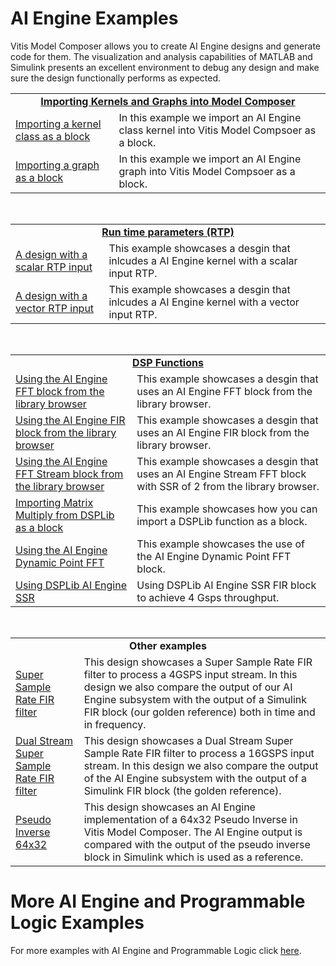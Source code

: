 # AI Engine Examples

Vitis Model Composer allows you to create AI Engine designs and generate code for them. The visualization and analysis capabilities of MATLAB and Simulink presents an excellent environment to debug any design and make sure the design functionally performs as expected.

<table style="width:100%">
<tr>
  <td align="center" colspan="2" style="bold" ><b><a href="./Importing_AIE_blocks/README.md">Importing Kernels and Graphs into Model Composer</a></b>
</tr>

<tr>
<td>
<a href="./Importing_AIE_blocks/AIE_Class_Kernel_FIR/README.md">Importing a kernel class as a block                      </a>
</td>
<td>
In this example we import an AI Engine class kernel into Vitis Model Compsoer as a block.
</td>
</tr> 
 
<tr>
<td>
<a href="./Importing_AIE_blocks/AIE_Graph/README.md">Importing a graph as a block</a>
</td>
<td>
In this example we import an AI Engine graph into Vitis Model Compsoer as a block.
</td>
</tr> 
</table>
<br/>

 
 
<table style="width:100%">
<tr>
  <td align="center" colspan="2" style="bold" ><b>  <a href="./Run_Time_Parameters/README.md">Run time parameters (RTP)</a></b>
</tr>

<tr>
<td>
<a href="./Run_Time_Parameters/rtp_scalar/README.md">A design with a scalar RTP input</a>
</td>
<td>
This example showcases a desgin that inlcudes a AI Engine kernel with a scalar input RTP.
</td>
</tr> 
 
<tr>
<td>
<a href="./Run_Time_Parameters/rtp_vector/README.md">A design with a vector RTP input</a>
</td>
<td>
This example showcases a desgin that inlcudes a AI Engine kernel with a vector input RTP.
</td>
</tr> 
</table>
<br/>
 
<table style="width:100%">
<tr>
  <td align="center" colspan="2" style="bold" ><b><a href="./DSPlib/README.md">DSP Functions</a></b>
</tr>

<tr>
<td>
<a href="./DSPlib/fft/README.md">Using the AI Engine FFT block from the library browser</a>
</td>
<td>
This example showcases a desgin that uses an AI Engine FFT block from the library browser.
</td>
</tr> 
 
<tr>
<td>
<a href="./DSPlib/fir/README.md">Using the AI Engine FIR block from the library browser</a>
</td>
<td>
This example showcases a desgin that uses an AI Engine FIR block from the library browser.
</td>
</tr>

<tr>
<td>
<a href="./DSPlib/stream_fft/README.md">Using the AI Engine FFT Stream block from the library browser</a>
</td>
<td>
This example showcases a desgin that uses an AI Engine Stream FFT block with SSR of 2 from the library browser.
</td>
</tr> 
 
<tr>
<td>
<a href="./DSPlib/matrix_multiply/README.md">Importing Matrix Multiply from DSPLib as a block</a>
</td>
<td>
This example showcases how you can import a DSPLib function as a block.
</td>
</tr>

<tr>
<td>
<a href="./DSPlib/Dynamic_FFT/README.md">Using the AI Engine Dynamic Point FFT</a>
</td>
<td>
This example showcases the use of the AI Engine Dynamic Point FFT block. 
</td>
</tr> 
  
<tr>
<td>
<a href="./DSPlib/fir_ssr/README.md">Using DSPLib AI Engine SSR</a>
</td>
<td>
Using DSPLib AI Engine SSR FIR block to achieve 4 Gsps throughput. 
</td>
</tr> 
  
</table>
<br/>




<table style="width:100%">
<tr>
  <td align="center" colspan="2" style="bold" ><b>Other examples</b>
</tr>
 
 <tr>
 <td align="left">
   <a href="./SingleStreamSSR_FIR/README.md">Super Sample Rate FIR filter</a>
 </td>
 <td> This design showcases a Super Sample Rate FIR filter to process a 4GSPS input stream. In this design we also compare the output of our AI Engine subsystem with the output of a Simulink FIR block (our golden reference) both in time and in frequency. 
 </td> 
 </tr>
 
 <tr>
 <td align="left">
   <a href="./DualStreamSSR_FIR/README.md">Dual Stream Super Sample Rate FIR filter</a>
 </td>
 <td> This design showcases a Dual Stream Super Sample Rate FIR filter to process a 16GSPS input stream. In this design we also compare the output of the AI Engine subsystem with the output of a Simulink FIR block (the golden reference). 
 </td> 
 </tr>
 
  <tr>
 <td align="left">
 <a href="./Pseudo_Inverse_64x32/README.md">Pseudo Inverse 64x32 </a>
 </td>
 <td> This design showcases an AI Engine implementation of a 64x32 Pseudo Inverse in Vitis Model Composer. The AI Engine output is compared with the output of the pseudo inverse block in Simulink which is used as a reference.</td>
 </tr>
 
 </table>

# More AI Engine and Programmable Logic Examples
For more examples with AI Engine and Programmable Logic click [here](../AIENGINE_plus_PL). 

